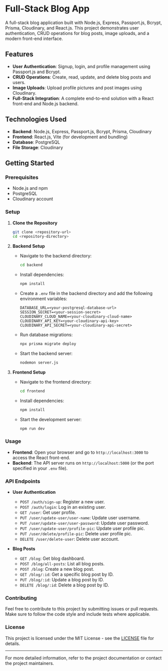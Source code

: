 # Full-Stack Blog App

A full-stack blog application built with Node.js, Express, Passport.js, Bcrypt, Prisma, Cloudinary, and React.js. This project demonstrates user authentication, CRUD operations for blog posts, image uploads, and a modern front-end interface.

## Features

- **User Authentication**: Signup, login, and profile management using Passport.js and Bcrypt.
- **CRUD Operations**: Create, read, update, and delete blog posts and users.
- **Image Uploads**: Upload profile pictures and post images using Cloudinary.
- **Full-Stack Integration**: A complete end-to-end solution with a React front-end and Node.js backend.

## Technologies Used

- **Backend**: Node.js, Express, Passport.js, Bcrypt, Prisma, Cloudinary
- **Frontend**: React.js, Vite (for development and bundling)
- **Database**: PostgreSQL
- **File Storage**: Cloudinary

## Getting Started

### Prerequisites

- Node.js and npm
- PostgreSQL
- Cloudinary account

### Setup

1. **Clone the Repository**

    ```bash
    git clone <repository-url>
    cd <repository-directory>
    ```

2. **Backend Setup**

    - Navigate to the backend directory:

      ```bash
      cd backend
      ```

    - Install dependencies:

      ```bash
      npm install
      ```

    - Create a `.env` file in the backend directory and add the following environment variables:

      ```plaintext
      DATABASE_URL=<your-postgresql-database-url>
      SESSION_SECRET=<your-session-secret>
      CLOUDINARY_CLOUD_NAME=<your-cloudinary-cloud-name>
      CLOUDINARY_API_KEY=<your-cloudinary-api-key>
      CLOUDINARY_API_SECRET=<your-cloudinary-api-secret>
      ```

    - Run database migrations:

      ```bash
      npx prisma migrate deploy
      ```

    - Start the backend server:

      ```bash
      nodemon server.js
      ```

3. **Frontend Setup**

    - Navigate to the frontend directory:

      ```bash
      cd frontend
      ```

    - Install dependencies:

      ```bash
      npm install
      ```

    - Start the development server:

      ```bash
      npm run dev
      ```

### Usage

- **Frontend**: Open your browser and go to `http://localhost:3000` to access the React front-end.
- **Backend**: The API server runs on `http://localhost:5000` (or the port specified in your `.env` file).

### API Endpoints

- **User Authentication**
  - `POST /auth/sign-up`: Register a new user.
  - `POST /auth/login`: Log in an existing user.
  - `GET /user`: Get user profile.
  - `PUT /user/update-user/user-name`: Update user username.
  - `PUT /user/update-user/user-password`: Update user password.
  - `PUT /user/update-user/profile-pic`: Update user profile pic.
  - `PUT /user/delete/profile-pic`: Delete user profile pic.
  - `DELETE /user/delete-user`: Delete user account.

- **Blog Posts**
  - `GET /blog`: Get blog dashboard.
  - `POST /blog/all-posts`: List all blog posts.
  - `POST /blog`: Create a new blog post.
  - `GET /blog/:id`: Get a specific blog post by ID.
  - `PUT /blog/:id`: Update a blog post by ID.
  - `DELETE /blog/:id`: Delete a blog post by ID.

### Contributing

Feel free to contribute to this project by submitting issues or pull requests. Make sure to follow the code style and include tests where applicable.

### License

This project is licensed under the MIT License - see the [LICENSE](LICENSE) file for details.

---

For more detailed information, refer to the project documentation or contact the project maintainers.

